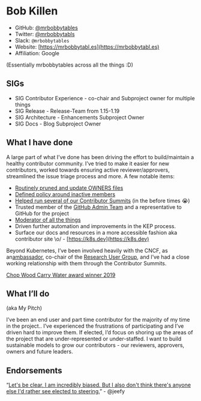 # Bob Killen

- GitHub: [@mrbobbytables](https://github.com/mrbobbytables)
- Twitter: [@mrbobbytabls](https://twitter.com/mrbobbytables)
- Slack: `@mrbobbytables`
- Website: [https://mrbobbytabl.es](https://mrbobbytabl.es)
- Affiliation: Google

(Essentially mrbobbytables across all the things :D)

## SIGs

- SIG Contributor Experience - co-chair and Subproject owner for multiple things
- SIG Release - Release-Team from 1.15-1.19
- SIG Architecture - Enhancements Subproject Owner
- SIG Docs - Blog Subproject Owner

## What I have done

A large part of what I’ve done has been driving the effort to build/maintain a
healthy contributor community.  I’ve tried to make it easier for new contributors,
worked towards ensuring active reviewer/approvers, streamlined the issue triage
process and more. A few notable items:

- [Routinely pruned and update OWNERS files](https://groups.google.com/d/msg/kubernetes-dev/4160VsBL7OI/BsBRZSqpCQAJ)
- [Defined policy around inactive members](https://groups.google.com/d/msg/kubernetes-dev/AvCa-sGx9Jw/zByeyP9LAgAJ)
- [Helped run several of our Contributor Summits](https://github.com/kubernetes/community/tree/master/events) (in the before times 😭)
- Trusted member of the [GitHub Admin Team](http://git.k8s.io/community/github-management#github-administration-team) and a representative to GitHub for the project
- [Moderator of all the things](https://git.k8s.io/community/communication/moderators.md)
- Driven further automation and improvements in the KEP process.
- Surface our docs and resources in a more accessible fashion aka contributor site \o/ - [https://k8s.dev](https://k8s.dev)

Beyond Kubernetes, I’ve been involved heavily with the CNCF, as an[ambassador](https://www.cncf.io/people/ambassadors/),
co-chair of the [Research User Group](https://github.com/cncf/research-user-group),
and I’ve had a close working relationship with them through the Contributor Summits.

[Chop Wood Carry Water award winner 2019](https://www.cncf.io/announcements/2019/11/20/cloud-native-computing-foundation-announces-2019-community-awards-winners/)

## What I’ll do

(aka My Pitch)

I’ve been an end user and part time contributor for the majority of my time in the project.. I’ve
experienced the frustrations of participating and I’ve driven hard to improve them. If elected, I’d
focus on shoring up the areas of the project that are under-represented or under-staffed. I want to
build sustainable models to grow our contributors - our reviewers, approvers, owners and future
leaders.

## Endorsements

“[Let's be clear, I am incredibly biased. But I also don't think there's anyone else I'd rather see elected to steering.](https://groups.google.com/d/msg/kubernetes-dev/0Eqc07-PNdc/I61aarXDBwAJ)” - @jeefy
